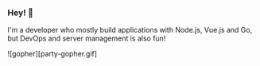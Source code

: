 ### Hey! 👋

I'm a developer who mostly build applications with Node.js, Vue.js and Go, but DevOps and server management is also fun!

![gopher][party-gopher.gif]
